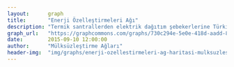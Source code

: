 ```yaml
---
layout:      graph
title:       "Enerji Özelleştirmeleri Ağı"
description: "Termik santrallerden elektrik dağıtım şebekerlerine Türkiye'nin özelleştirilen enerji altyapısı"
graph_url:   "https://graphcommons.com/graphs/730c294e-5e0e-418d-aadd-883cf4a1f17b"
date:        2015-09-10 12:00:00
author:      "Mülksüzleştirme Ağları"
header-img:  "img/graphs/enerji-ozellestirmeleri-ag-haritasi-mulksuzlestirme-graphcommons.jpg"
---
```

